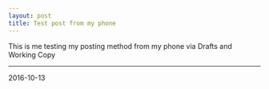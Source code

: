 ```yaml
---
layout: post
title: Test post from my phone 
---
```


This is me testing my posting method from my phone via Drafts and Working Copy

***
2016-10-13